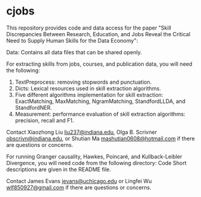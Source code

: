 # cjobs

 
This repository provides code and data access for the paper "Skill Discrepancies Between Research, Education, and Jobs Reveal the Critical Need to Supply Human Skills for the Data Economy":

Data: Contains all data files that can be shared openly.
 
For extracting skills from jobs, courses, and publication data, you will need the following: 
1. TextPreprocess: removing stopwords and punctuation.
2. Dicts: Lexical resources used in skill extraction algorithms.
3. Five different algorithms implementation for skill extraction: ExactMatching, MaxMatching, NgramMatching, StandfordLLDA, and StandfordNER.
4. Measurement: performance evaluation of skill extraction algorithms: precision, recall and F1.

Contact Xiaozhong Liu <liu237@indiana.edu>, Olga B. Scrivner <obscrivn@indiana.edu>, or  Shutian Ma <mashutian0608@hotmail.com> if there are questions or concerns.

For running Granger causality, Hawkes, Poincaré, and Kullback-Leibler Divergence, you will need code from the following directory: 
Code
Short descriptions are given in the README file.

Contact James Evans <jevans@uchicago.edu> or Lingfei Wu <wlf850927@gmail.com> if there are questions or concerns.
